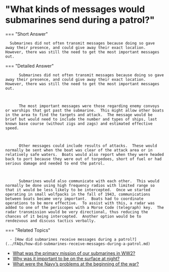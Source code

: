 # "What kinds of messages would submarines send during a patrol?"

  === "Short Answer"

      Submarines did not often transmit messages because doing so gave away their presence, and could give away their exact location. However, there was still the need to get the most important messages out.

  === "Detailed Answer"

          Submarines did not often transmit messages because doing so gave away their presence, and could give away their exact location.  However, there was still the need to get the most important messages out.

          

          The most important messages were those regarding enemy convoys or warships that got past the submarine.  This might allow other boats in the area to find the targets and attack.  The message would be brief but would need to include the number and types of ships, last known base course (without zigs and zags) and estimated effective speed.

          

          Other messages could include results of attacks.  These would normally be sent when the boat was clear of the attack area or in relatively safe waters.  Boats would also report when they were headed back to port because they were out of torpedoes, short of fuel or had serious damage and needed to end the patrol.

          

          Submarines would also communicate with each other.  This would normally be done using high frequency radios with limited range so that it would be less likely to be intercepted.  Once we started operating in small wolfpacks in the fall of 1943, communications between boats became very important.  Boats had to coordinate operations to be more effective.  To assist with this, a radar was added to one of the periscopes with a Morse Code (telegraph) key.  The radar transmission would be very directional, thus reducing the chances of it being intercepted.  Another option would be to rendezvous and discuss tactics verbally.

  === "Related Topics"

      - [How did submarines receive messages during a patrol?](../FAQs/how-did-submarines-receive-messages-during-a-patrol.md)
- [What was the primary mission of our submarines in WW2?](../FAQs/what-was-the-primary-mission-of-our-submarines-in-ww2.md)
- [Why was it important to be on the surface at night?](../FAQs/why-was-it-important-to-be-on-the-surface-at-night.md)
- [What were the Navy’s problems at the beginning of the war?](../FAQs/what-were-the-navys-problems-at-the-beginning-of-the-war.md)
